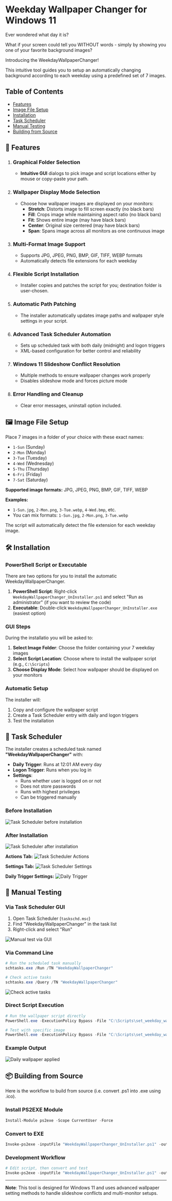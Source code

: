 # Weekday Wallpaper Changer for Windows 11

Ever wondered what day it is? 

What if your screen could tell you WITHOUT words - simply by showing you one of your favorite background images? 

Introducing the WeekdayWallpaperChanger! 

This intuitive tool guides you to setup an automatically changing background according to each weekday using a predefined set of 7 images. 

## Table of Contents

- [Features](#-features)
- [Image File Setup](#️-image-file-setup)
- [Installation](#-installation)
- [Task Scheduler](#-task-scheduler)
- [Manual Testing](#-manual-testing)
- [Building from Source](#-building-from-source)

## 🚀 Features

1. ### Graphical Folder Selection
   - **Intuitive GUI** dialogs to pick image and script locations either by mouse or copy-paste your path.

2. ### Wallpaper Display Mode Selection
   - Choose how wallpaper images are displayed on your monitors:
     - **Stretch**: Distorts image to fill screen exactly (no black bars)
     - **Fill**: Crops image while maintaining aspect ratio (no black bars)
     - **Fit**: Shows entire image (may have black bars)
     - **Center**: Original size centered (may have black bars)
     - **Span**: Spans image across all monitors as one continuous image

3. ### Multi-Format Image Support
   - Supports JPG, JPEG, PNG, BMP, GIF, TIFF, WEBP formats
   - Automatically detects file extensions for each weekday

4. ### Flexible Script Installation
   - Installer copies and patches the script for you; destination folder is user-chosen.

5. ### Automatic Path Patching
   - The installer automatically updates image paths and wallpaper style settings in your script.

6. ### Advanced Task Scheduler Automation
   - Sets up scheduled task with both daily (midnight) and logon triggers
   - XML-based configuration for better control and reliability

7. ### Windows 11 Slideshow Conflict Resolution
   - Multiple methods to ensure wallpaper changes work properly
   - Disables slideshow mode and forces picture mode

8. ### Error Handling and Cleanup
   - Clear error messages, uninstall option included.

## 🖼️ Image File Setup

Place 7 images in a folder of your choice with these exact names:

- `1-Sun` (Sunday)
- `2-Mon` (Monday) 
- `3-Tue` (Tuesday)
- `4-Wed` (Wednesday)
- `5-Thu` (Thursday)
- `6-Fri` (Friday)
- `7-Sat` (Saturday)

**Supported image formats:** JPG, JPEG, PNG, BMP, GIF, TIFF, WEBP

**Examples:**
- `1-Sun.jpg`, `2-Mon.png`, `3-Tue.webp`, `4-Wed.bmp`, etc.
- You can mix formats: `1-Sun.jpg`, `2-Mon.png`, `3-Tue.webp`

The script will automatically detect the file extension for each weekday image.

## 🛠️ Installation

### PowerShell Script or Executable
There are two options for you to install the automatic WeekdayWallpaperChanger. 
1. **PowerShell Script**: Right-click `WeekdayWallpaperChanger_UnInstaller.ps1` and select "Run as administrator" (if you want to review the code)
2. **Executable**: Double-click `WeekdayWallpaperChanger_UnInstaller.exe` (easiest option)

### GUI Steps
During the installatio you will be asked to:
1. **Select Image Folder**: Choose the folder containing your 7 weekday images
2. **Select Script Location**: Choose where to install the wallpaper script (e.g., `C:\Scripts`)
3. **Choose Display Mode**: Select how wallpaper should be displayed on your monitors

### Automatic Setup

The installer will:
1. Copy and configure the wallpaper script
2. Create a Task Scheduler entry with daily and logon triggers
3. Test the installation

## 📅 Task Scheduler

The installer creates a scheduled task named **"WeekdayWallpaperChanger"** with:

- **Daily Trigger**: Runs at 12:01 AM every day
- **Logon Trigger**: Runs when you log in
- **Settings**: 
  - Runs whether user is logged on or not
  - Does not store passwords
  - Runs with highest privileges
  - Can be triggered manually

### Before Installation
![Task Scheduler before installation](pics/png/Task_Scheduler_before_installation.png)

### After Installation
![Task Scheduler after installation](pics/png/Task_Scheduler_after_installation.png)

**Actions Tab:**
![Task Scheduler Actions](pics/png/Task_Scheduler_after_installation_Actions.png)

**Settings Tab:**
![Task Scheduler Settings](pics/png/Task_Scheduler_after_installation_Settings.png)

**Daily Trigger Settings:**
![Daily Trigger](pics/png/Task_Scheduler_trigger_daily_and_at_log_on.png)

## 🔧 Manual Testing

### Via Task Scheduler GUI
1. Open Task Scheduler (`taskschd.msc`)
2. Find "WeekdayWallpaperChanger" in the task list
3. Right-click and select "Run"

![Manual test via GUI](pics/png/Task_Scheduler_run_manually_to_test.png)

### Via Command Line
```powershell
# Run the scheduled task manually
schtasks.exe /Run /TN "WeekdayWallpaperChanger"

# Check active tasks
schtasks.exe /Query /TN "WeekdayWallpaperChanger"
```

![Check active tasks](pics/png/Task_Scheduler_check_Active_Tasks.png)

### Direct Script Execution
```powershell
# Run the wallpaper script directly
PowerShell.exe -ExecutionPolicy Bypass -File "C:\Scripts\set_weekday_wallpaper.ps1"

# Test with specific image
PowerShell.exe -ExecutionPolicy Bypass -File "C:\Scripts\set_weekday_wallpaper.ps1" -ImagePath "C:\Images\1-Sun.jpg"
```

### Example Output
![Daily wallpaper applied](pics/png/daily_wallpaper_applied__today_is_Thursday.png)



## 📦 Building from Source

Here is the workflow to build from source (i.e. convert .ps1 into .exe using .ico). 

### Install PS2EXE Module
```powershell
Install-Module ps2exe -Scope CurrentUser -Force
```

### Convert to EXE
```powershell
Invoke-ps2exe -inputFile "WeekdayWallpaperChanger_UnInstaller.ps1" -outputFile "WeekdayWallpaperChanger.exe" -iconFile "pics\ico\WeekdayWallpaperChanger.ico" -noConsole
```

### Development Workflow
```powershell
# Edit script, then convert and test
Invoke-ps2exe -inputFile "WeekdayWallpaperChanger_UnInstaller.ps1" -outputFile "WeekdayWallpaperChanger.exe" -iconFile "pics\ico\WeekdayWallpaperChanger.ico" -noConsole; .\WeekdayWallpaperChanger.exe
```

---

**Note**: This tool is designed for Windows 11 and uses advanced wallpaper setting methods to handle slideshow conflicts and multi-monitor setups.
